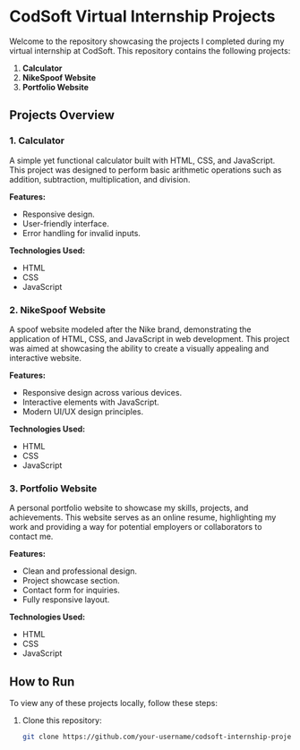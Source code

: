 # CodSoft Virtual Internship Projects

Welcome to the repository showcasing the projects I completed during my virtual internship at CodSoft. This repository contains the following projects:

1. **Calculator**
2. **NikeSpoof Website**
3. **Portfolio Website**

## Projects Overview

### 1. Calculator
A simple yet functional calculator built with HTML, CSS, and JavaScript. This project was designed to perform basic arithmetic operations such as addition, subtraction, multiplication, and division.

**Features:**
- Responsive design.
- User-friendly interface.
- Error handling for invalid inputs.

**Technologies Used:**
- HTML
- CSS
- JavaScript

### 2. NikeSpoof Website
A spoof website modeled after the Nike brand, demonstrating the application of HTML, CSS, and JavaScript in web development. This project was aimed at showcasing the ability to create a visually appealing and interactive website.

**Features:**
- Responsive design across various devices.
- Interactive elements with JavaScript.
- Modern UI/UX design principles.

**Technologies Used:**
- HTML
- CSS
- JavaScript

### 3. Portfolio Website
A personal portfolio website to showcase my skills, projects, and achievements. This website serves as an online resume, highlighting my work and providing a way for potential employers or collaborators to contact me.

**Features:**
- Clean and professional design.
- Project showcase section.
- Contact form for inquiries.
- Fully responsive layout.

**Technologies Used:**
- HTML
- CSS
- JavaScript

## How to Run

To view any of these projects locally, follow these steps:

1. Clone this repository:
   ```bash
   git clone https://github.com/your-username/codsoft-internship-projects.git

